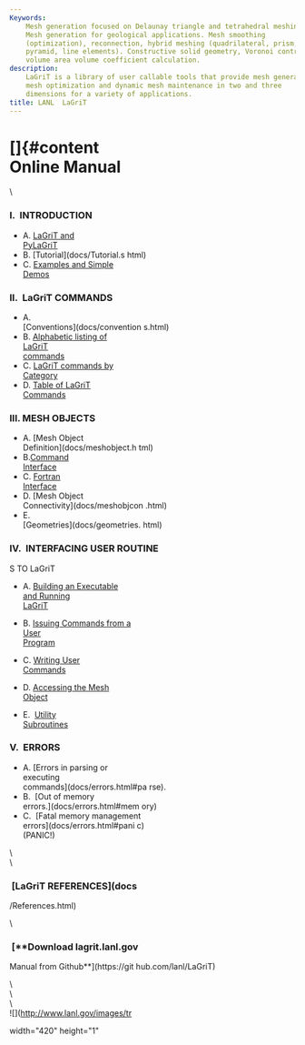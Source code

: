 ```yaml
---
Keywords: 
    Mesh generation focused on Delaunay triangle and tetrahedral meshing.
    Mesh generation for geological applications. Mesh smoothing
    (optimization), reconnection, hybrid meshing (quadrilateral, prism,
    pyramid, line elements). Constructive solid geometry, Voronoi control
    volume area volume coefficient calculation.
description: 
    LaGriT is a library of user callable tools that provide mesh generation,
    mesh optimization and dynamic mesh maintenance in two and three
    dimensions for a variety of applications.
title: LANL  LaGriT 
---
```


[]{#content                      
Online Manual                     
=============                     

\                                 
### **I.  INTRODUCTION**          

-   A. [LaGriT and                
PyLaGriT](docs/lagrit.html)   
-   B. [Tutorial](docs/Tutorial.s 
html)                             
-   C. [Examples and Simple       
Demos](docs/demos/index.html) 

### II.  LaGriT COMMANDS          

-   A.                            
[Conventions](docs/convention 
s.html)                           
-   B. [Alphabetic listing of     
LaGriT                        
commands](commands.shtml)     
-   C. [LaGriT commands by        
Category](commands_cat.shtml) 
-   D. [Table of LaGriT           
Commands](table.shtml)        

### III. MESH OBJECTS             

-   A. [Mesh Object               
Definition](docs/meshobject.h 
tml)                              
-   B.[Command                    
Interface](docs/commandi.html 
)                                 
-   C. [Fortran                   
Interface](docs/fortran.html) 
-   D. [Mesh Object               
Connectivity](docs/meshobjcon 
.html)                            
-   E.                            
[Geometries](docs/geometries. 
html)                             

### IV.  INTERFACING USER ROUTINE 
S TO LaGriT                       

-   A. [Building an Executable    
and Running                   
LaGriT](docs/build.html)      
-   B. [Issuing Commands from a   
User                          
Program](docs/issuing.html)   
-   C. [Writing User              
Commands](docs/writing.html)  

-   D. [Accessing the Mesh        
Object](docs/accessing.html)  

-   E.  [Utility                  
Subroutines](util.shtml)      

### V.  ERRORS                    

-   A. [Errors in parsing or      
executing                     
commands](docs/errors.html#pa 
rse).                             
-   B.  [Out of memory            
errors.](docs/errors.html#mem 
ory)                              
-   C.  [Fatal memory management  
errors](docs/errors.html#pani 
c)                                
(PANIC!)                      

\                                 
\                                 
###  [**LaGriT REFERENCES**](docs 
/References.html)                 

\                                 
###  [**Download lagrit.lanl.gov  
Manual from Github**](https://git 
hub.com/lanl/LaGriT)              

\                                 
\                                 
\                                 
![](http://www.lanl.gov/images/tr 
             
width="420" height="1"           


